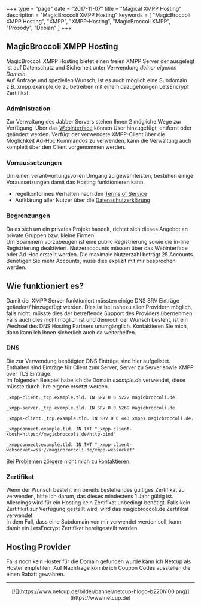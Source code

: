 +++
type = "page"
date = "2017-11-07"
title = "Magical XMPP Hosting"
description = "MagicBroccoli XMPP Hosting"
keywords = [ "MagicBroccoli XMPP Hosting", "XMPP", "XMPP-Hosting", "MagicBroccoli XMPP", "Prosody", "Debian" ]
+++
## MagicBroccoli XMPP Hosting
MagicBroccoli XMPP Hosting bietet einen freien XMPP Server der ausgelegt ist auf Datenschutz und Sicherheit unter Verwendung *deiner eigenen Domain*.<br>
Auf Anfrage und speziellen Wunsch, ist es auch möglich eine Subdomain z.B. xmpp.example.de zu betreiben mit einem dazugehörigen LetsEncrypt Zertifikat.

### Administration
Zur Verwaltung des Jabber Servers stehen Ihnen 2 mögliche Wege zur Verfügung. Über das [Webinterface](/admin/) können User hinzugefügt, entfernt oder geändert werden. Verfügt der verwendete XMPP-Client über die Möglichkeit Ad-Hoc Kommandos zu verwenden, kann die Verwaltung auch komplett über den Client vorgenommen werden.

### Vorraussetzungen
Um einen verantwortungsvollen Umgang zu gewährleisten, bestehen einige Voraussetzungen damit das Hosting funktionieren kann.

- regelkonformes Verhalten nach den [Terms of Service](/termsofuse/)
- Aufklärung aller Nutzer über die [Datenschutzerklärung](/datenschutz/)

### Begrenzungen
Da es sich um ein privates Projekt handelt, richtet sich dieses Angebot an private Gruppen bzw. kleine Firmen.<br>
Um Spammern vorzubeugen ist eine public Registrierung sowie die in-line Registrierung deaktiviert. Nutzeraccounts müssen über das Webinterface oder Ad-Hoc erstellt werden. Die maximale Nutzerzahl beträgt 25 Accounts. Benötigen Sie mehr Accounts, muss dies explizit mit mir besprochen werden.

## Wie funktioniert es?
Damit der XMPP Server funktioniert müssten einige DNS SRV Einträge geändert/ hinzugefügt werden. Dies ist bei nahezu allen Providern möglich, falls nicht, müsste dies der betreffende Support des Providers übernehmen.<br>
Falls auch dies nicht möglich ist und dennoch der Wunsch besteht, ist ein Wechsel des DNS Hosting Partners unumgänglich. Kontaktieren Sie mich, dann kann ich Ihnen sicherlich auch da weiterhelfen.

### DNS
Die zur Verwendung benötigten DNS Einträge sind hier aufgelistet. Enthalten sind Einträge für Client zum Server, Server zu Server sowie XMPP over TLS Einträge.<br>
Im folgenden Beispiel habe ich die Domain *example.de* verwendet, diese müsste durch Ihre eigene ersetzt werden.

```dns
_xmpp-client._tcp.example.tld. IN SRV 0 0 5222 magicbroccoli.de.

_xmpp-server._tcp.example.tld. IN SRV 0 0 5269 magicbroccoli.de.

_xmpps-client._tcp.example.tld. IN SRV 0 0 443 xmpps.magicbroccoli.de.

_xmppconnect.example.tld. IN TXT "_xmpp-client-xbosh=https://magicbroccoli.de/http-bind"

_xmppconnect.example.tld. IN TXT "_xmpp-client-websocket=wss://magicbroccoli.de/xmpp-websocket"
```

Bei Problemen zörgere nicht mich zu [kontaktieren](/contact/).

### Zertifikat
Wenn der Wunsch besteht ein bereits bestehendes gültiges Zertifikat zu verwenden, bitte ich darum, das dieses mindestens 1 Jahr gültig ist. Allerdings wird für ein Hosting kein Zertifikat unbedingt benötigt. Falls kein Zertifikat zur Verfügung gestellt wird, wird das magicbroccoli.de Zertifikat verwendet.<br>
In dem Fall, dass eine Subdomain von mir verwendet werden soll, kann damit ein LetsEncrypt Zertifikat bereitgestellt werden.

## Hosting Provider
Falls noch kein Hoster für die Domain gefunden wurde kann ich Netcup als Hoster empfehlen. Auf Nachfrage könnte ich Coupon Codes ausstellen die einen Rabatt gewähren.
- - -

<center>[![](https://www.netcup.de/bilder/banner/netcup-hlogo-b220h100.png)](https://www.netcup.de)</center>
